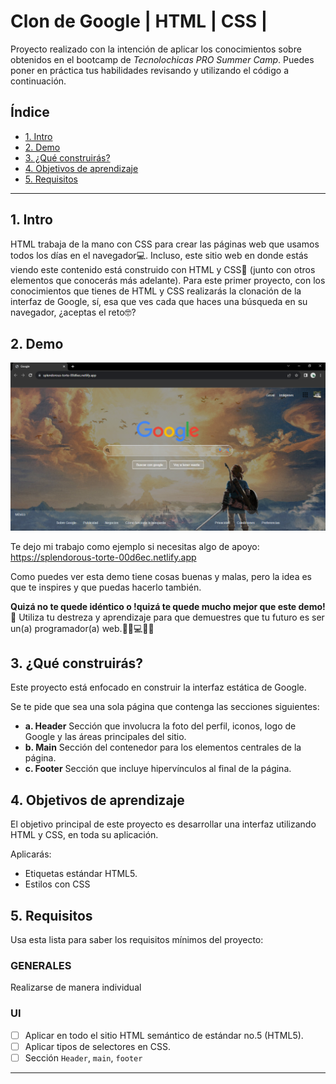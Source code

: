 # Clon de Google | HTML | CSS |
Proyecto realizado con la intención de aplicar los conocimientos sobre obtenidos en el bootcamp de *Tecnolochicas PRO Summer Camp*.
Puedes poner en práctica tus habilidades revisando y utilizando el código a continuación.

## Índice
* [1. Intro](url)
* [2. Demo](url)
* [3. ¿Qué construirás?](url)
* [4. Objetivos de aprendizaje](url)
* [5. Requisitos](url)

****

## 1. Intro
HTML trabaja de la mano con CSS para crear las páginas web que usamos todos los días en el navegador💻. 
Incluso, este sitio web en donde estás viendo este contenido está construido con HTML y CSS🤯 
(junto con otros elementos que conocerás más adelante). Para este primer proyecto, con los conocimientos 
que tienes de HTML y CSS realizarás la clonación de la interfaz de Google, sí, esa que ves cada que haces 
una búsqueda en su navegador, ¿aceptas el reto🤓?

## 2. Demo
![imagenes_g]("./../imagenes_g/demo_clon.png)

Te dejo mi trabajo como ejemplo si necesitas algo de apoyo:
https://splendorous-torte-00d6ec.netlify.app

Como puedes ver esta demo tiene cosas buenas y malas, pero la idea es que te inspires y que puedas hacerlo también.

  **Quizá no te quede idéntico o !quizá te quede mucho mejor que este demo!🤩** 
  Utiliza tu destreza y aprendizaje para que demuestres que tu futuro es ser un(a) programador(a) web.👩🏻💻👦🏻

## 3. ¿Qué construirás?
Este proyecto está enfocado en construir la interfaz estática de Google.

Se te pide que sea una sola página que contenga las secciones siguientes:
  - **a. Header**
    Sección que involucra la foto del perfil, iconos, logo de Google y las áreas principales del sitio.
  - **b. Main**
    Sección del contenedor para los elementos centrales de la página. 
  - **c. Footer**
    Sección que incluye hipervínculos al final de la página.
    
## 4. Objetivos de aprendizaje
El objetivo principal de este proyecto es desarrollar una interfaz utilizando HTML y CSS, en toda su aplicación.

Aplicarás:

- Etiquetas estándar HTML5.
- Estilos con CSS

## 5. Requisitos
Usa esta lista para saber los requisitos mínimos del proyecto:

### GENERALES

Realizarse de manera individual

### UI
- [ ] Aplicar en todo el sitio HTML semántico de estándar no.5 (HTML5).
- [ ] Aplicar tipos de selectores en CSS.
- [ ] Sección `Header`, `main`, `footer`

****
